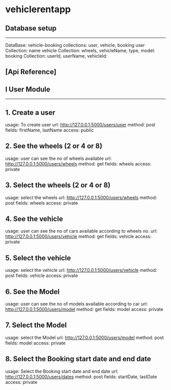 # vehiclerentapp





## Database setup
-----------------

DataBase: vehicle-booking
collections: user, vehicle, booking
user Collection: name
vehicle Collection: wheels, vehicleName, type, model:
booking Collection: userId, userName, vehicleId:






[Api Reference]
---------------


## I User Module
-------------------

## 1. Create a user

usage: To create user
url: http://127.0.0.1:5000/users/user
method: post
fields: firstName, lastName
access: public


## 2. See the wheels (2 or 4 or 8)

usage: user can see the no of wheels available
url: http://127.0.0.1:5000/users/wheels
method: get
fields: wheels
access: private



## 3. Select the wheels (2 or 4 or 8)

usage: select the wheels
url: http://127.0.0.1:5000/users/wheels
method: post
fields: wheels
access: private


## 4. See the vehicle

usage: user can see the no of cars available according to wheels no.
url: http://127.0.0.1:5000/users/vehicle
method: get
fields: vehicle
access: private


## 5. Select the vehicle

usage: select the vehicle
url: http://127.0.0.1:5000/users/vehicle
method: post
fields: vehicle
access: private


## 6. See the Model

usage: user can see the no of models available according to car
url: http://127.0.0.1:5000/users/model
method: get
fields: model
access: private



## 7. Select the Model

usage: select the Model
url: http://127.0.0.1:5000/users/model
method: post
fields: model
access: private


## 8. Select the Booking start date and end date

usage: Select the Booking start date and end date
url: http://127.0.0.1:5000/users/dates
method: post
fields: startDate, lastDate
access: private

